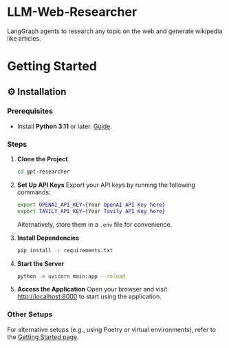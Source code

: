 # LLM-Web-Researcher
LangGraph agents to research any topic on the web and generate wikipedia like articles. 


# Getting Started

## ⚙️ Installation

### Prerequisites
- Install **Python 3.11** or later. [Guide](https://www.python.org/downloads/).

### Steps

1. **Clone the Project**
   ```bash
   cd gpt-researcher
   ```

2. **Set Up API Keys**
   Export your API keys by running the following commands:
   ```bash
   export OPENAI_API_KEY={Your OpenAI API Key here}
   export TAVILY_API_KEY={Your Tavily API Key here}
   ```
   Alternatively, store them in a `.env` file for convenience.

3. **Install Dependencies**
   ```bash
   pip install -r requirements.txt
   ```

4. **Start the Server**
   ```bash
   python -m uvicorn main:app --reload
   ```

5. **Access the Application**
   Open your browser and visit [http://localhost:8000](http://localhost:8000) to start using the application.

### Other Setups
For alternative setups (e.g., using Poetry or virtual environments), refer to the [Getting Started page](#).

